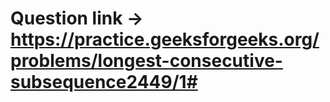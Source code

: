 # Question link -> https://practice.geeksforgeeks.org/problems/longest-consecutive-subsequence2449/1#